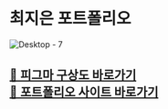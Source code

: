 # 최지은 포트폴리오

![Desktop - 7](https://github.com/jieun419/jieun_portfolio/assets/109754988/0d619991-4690-4994-9c8e-95c120205720)

<a href="https://www.figma.com/proto/yYqRCEUVsz7MqOj5LmHEkH/%ED%8F%AC%ED%8A%B8%ED%8F%B4%EB%A6%AC%EC%98%A4?type=design&node-id=137-1569&t=wrYIENswdY00Shik-1&scaling=min-zoom&page-id=0%3A1&starting-point-node-id=126%3A386&show-proto-sidebar=1&mode=design" target="_blank">🎨 피그마 구상도 바로가기</a></br>
<a href="jieun-portfolio.vercel.app/" target="_blank">🔗 포트폴리오 사이트 바로가기</a>
---
